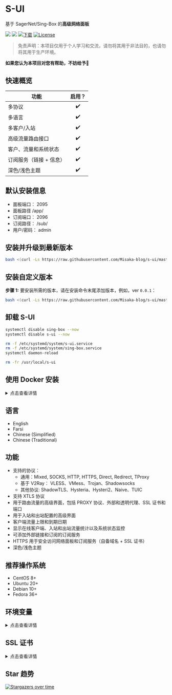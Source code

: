 # S-UI

基于 SagerNet/Sing-Box 的**高级网络面板**

![](https://img.shields.io/github/v/release/Misaka-blog/s-ui.svg)
![](https://img.shields.io/docker/pulls/misakablog/s-ui.svg)
[![下载](https://img.shields.io/github/downloads/Misaka-blog/s-ui/total.svg)](https://img.shields.io/github/downloads/Misaka-blog/s-ui/total.svg)
[![License](https://img.shields.io/badge/license-GPL%20V3-blue.svg?longCache=true)](https://www.gnu.org/licenses/gpl-3.0.en.html)

> 免责声明：本项目仅用于个人学习和交流，请勿将其用于非法目的，也请勿将其用于生产环境。

**如果您认为本项目对您有帮助，不妨给予**:star2:

## 快速概览
| 功能 | 启用？      |
| -------------------------------------- | :----------------: |
| 多协议 | :heavy_check_mark: |
| 多语言 | :heavy_check_mark: |
| 多客户/入站 | :heavy_check_mark: |
| 高级流量路由接口 | :heavy_check_mark: |
| 客户、流量和系统状态 | :heavy_check_mark: |
| 订阅服务（链接 + 信息） | :heavy_check_mark: |
| 深色/浅色主题 | :heavy_check_mark: |


## 默认安装信息
- 面板端口： 2095
- 面板路径 /app/
- 订阅端口： 2096
- 订阅路径： /sub/
- 用户/密码： admin

## 安装并升级到最新版本

```sh
bash <(curl -Ls https://raw.githubusercontent.com/Misaka-blog/s-ui/master/install.sh)
```

## 安装自定义版本

**步骤 1:** 要安装所需的版本，请在安装命令末尾添加版本，例如，ver `0.0.1`：

```sh
bash <(curl -Ls https://raw.githubusercontent.com/Misaka-blog/s-ui/master/install.sh) 0.0.1
```

## 卸载 S-UI

```sh
systemctl disable sing-box --now
systemctl disable s-ui --now

rm -f /etc/systemd/system/s-ui.service
rm -f /etc/systemd/system/sing-box.service
systemctl daemon-reload

rm -fr /usr/local/s-ui
```

## 使用 Docker 安装

<details>
   <summary>点击查看详情</summary>

### 使用方法

**步骤 1:** 安装 Docker

```shell
curl -fsSL https://get.docker.com | sh
```

**第 2 步：** 安装 S-UI

```shell
mkdir s-ui && cd s-ui
docker run -itd \
    -p 2095:2095 -p 443:443 -p 80:80 \
    -v $PWD/db/:/usr/local/s-ui/db/\
    -v $PWD/cert/:/root/cert/ \
    --name s-ui --restart=unless-stopped （除非已停止
    misakablog/s-ui:latest
```

> 构建自己的映像

```shell
docker build -t s-ui .
```

</details>

## 语言

- English
- Farsi
- Chinese (Simplified)
- Chinese (Traditional)

## 功能

- 支持的协议：
  - 通用：Mixed, SOCKS, HTTP, HTTPS, Direct, Redirect, TProxy
  - 基于 V2Ray： VLESS、VMess、Trojan、Shadowsocks
  - 其他协议: ShadowTLS、Hysteria、Hysteri2、Naive、TUIC
- 支持 XTLS 协议
- 用于路由流量的高级界面，包括 PROXY 协议、外部和透明代理、SSL 证书和端口
- 用于入站和出站配置的高级界面
- 客户端流量上限和到期日期
- 显示在线客户端、入站和出站流量统计以及系统状态监控
- 可添加外部链接和订阅的订阅服务
- HTTPS 用于安全访问网络面板和订阅服务（自备域名 + SSL 证书）
- 深色/浅色主题

## 推荐操作系统

- CentOS 8+
- Ubuntu 20+
- Debian 10+
- Fedora 36+

## 环境变量

<details>
  <summary>点击查看详情</summary

### 使用方法

| 变量 | 类型 | 默认值
| -------------- | :--------------------------------------------: | :------------ |
| SUI_LOG_LEVEL | `"debug"`\| `"info"`\| `"warn"`\| `"error"` | `"info"` |
| SUI_DEBUG | `boolean` | `false` | SUI_BIN_BUG
| SUI_BIN_FOLDER | `string` | `"bin"` | SUI_DB_FOLDER
| SUI_DB_FOLDER | `string` | `"db"`。
| SINGBOX_API | `string` | - | SINGBOX_API

</details>

## SSL 证书

<details>
  <summary>点击查看详情</summary>

### Certbot

```bash
snap install core; snap refresh core
snap install --classic certbot
ln -s /snap/bin/certbot /usr/bin/certbot

certbot certonly --standalone --register-unsafely-without-email --non-interactive --agree-tos -d <您的域名>。
```

</details>

## Star 趋势

[![Stargazers over time](https://starchart.cc/Misaka-blog/s-ui.svg?variant=adaptive)](https://starchart.cc/Misaka-blog/s-ui)